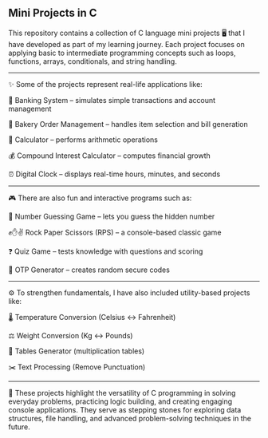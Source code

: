 Mini Projects in C
------------------

This repository contains a collection of C language mini projects 🖥️ that I have developed as part of my learning journey. Each project focuses on applying basic to intermediate programming concepts such as loops, functions, arrays, conditionals, and string handling.

-----------------------------------------------------------------------------------

✨ Some of the projects represent real-life applications like:

🏦 Banking System – simulates simple transactions and account management

🥐 Bakery Order Management – handles item selection and bill generation

🧮 Calculator – performs arithmetic operations

💰 Compound Interest Calculator – computes financial growth

⏰ Digital Clock – displays real-time hours, minutes, and seconds

-----------------------------------------------------------------------------------

🎮 There are also fun and interactive programs such as:

🎲 Number Guessing Game – lets you guess the hidden number

✊✋✌ Rock Paper Scissors (RPS) – a console-based classic game

❓ Quiz Game – tests knowledge with questions and scoring

🔑 OTP Generator – creates random secure codes

-------------------------------------------------------------------------------------

⚙️ To strengthen fundamentals, I have also included utility-based projects like:

🌡️ Temperature Conversion (Celsius ↔ Fahrenheit)

⚖️ Weight Conversion (Kg ↔ Pounds)

🔢 Tables Generator (multiplication tables)

✂️ Text Processing (Remove Punctuation)

--------------------------------------------------------------------------------------

🚀 These projects highlight the versatility of C programming in solving everyday problems, practicing logic building, and creating engaging console applications. They serve as stepping stones for exploring data structures, file handling, and advanced problem-solving techniques in the future.
